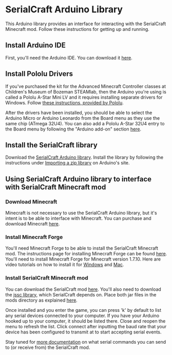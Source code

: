 # SerialCraft Arduino Library

This Arduino library provides an interface for interacting with the SerialCraft Minecraft mod. Follow these instructions for
getting up and running.

## Install Arduino IDE

First, you'll need the Arduino IDE. You can download it [here](https://www.arduino.cc/en/Main/Software).

## Install Pololu Drivers

If you've purchased the kit for the Advanced Minecraft Controller classes at Children's Museum of Bozeman STEAMlab, then the
Arduino you're using is called a Pololu A-Star Mini LV and it requires installing separate drivers for Windows. Follow [these
instructions, provided by Pololu](https://www.pololu.com/docs/0J61/6.1).

After the drivers have been installed, you should be able to select the Arduino Micro or Arduino Leonardo from the Board
menu as they use the same chip (ATmega 32U4). You can also add a Pololu A-Star 32U4 entry to the Board menu by following
the "Arduino add-on" section [here](https://github.com/pololu/a-star).

## Install the SerialCraft library

Download the [SerialCraft Arduino library](https://github.com/CMBSTEAMlab/serialcraft-arduino/archive/master.zip). Install the
library by following the instructions under [Importing a zip library](https://www.arduino.cc/en/Guide/Libraries#toc4) on Arduino's site.

## Using SerialCraft Arduino library to interface with SerialCraft Minecraft mod

### Download Minecraft

Minecraft is not necessary to use the SerialCraft Arduino library, but it's intent is to be able to interface with Minecraft. You
can purchase and download Minecraft [here](https://minecraft.net/).

### Install Minecraft Forge

You'll need Minecraft Forge to be able to install the SerialCraft Minecraft mod. The instructions page for installing Minecraft 
Forge can be found [here](http://www.minecraftforge.net/wiki/Installation/Universal). You'll need to install Minecraft Forge
for Minecraft version 1.7.10. Here are video tutorials on how to install it for [Windows](https://www.youtube.com/watch?v=ta74oqCi_vM)
and [Mac](https://www.youtube.com/watch?v=HnTJxLIP41c).

### Install SerialCraft Minecraft mod

You can download the SerialCraft mod [here](https://s3-us-west-2.amazonaws.com/serialcraft/SerialCraft-1.7.10-0.2-dev.jar). You'll
also need to download the [jssc library](https://s3-us-west-2.amazonaws.com/serialcraft/jssc-2.8.jar), which SerialCraft depends on.
Place both jar files in the mods directory as explained [here](http://www.minecraftmods.com/how-to-install-mods-for-minecraft-forge/).

Once installed and you enter the game, you can press 'k' by default to list any serial devices connected to your computer. If you
have your Arduino hooked up to your computer, it should be listed there. Close and reopen the menu to refresh the list. Click
connect after inputting the baud rate that your device has been configured to transmit at to start accepting serial events.

Stay tuned for [more documentation](https://github.com/CMBSTEAMlab/serialcraft-arduino/tree/master/docs) on what serial commands you can send to (or receive from) the SerialCraft mod.
